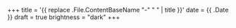 +++
title = '{{ replace .File.ContentBaseName "-" " " | title }}'
date = {{ .Date }}
draft = true
brightness = "dark"
+++
